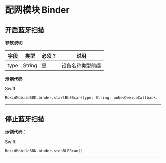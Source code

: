 # 配网模块 Binder
## 开启蓝牙扫描

**参数说明**

| 字段    | 类型   | 必须？| 说明 |
| ------ | ----- | ----- | ----- |
| type | String | 是 | 设备名称类型前缀 |

**示例代码**

Swift:

```swift
RokidMobileSDK.binder.startBLEScan(type: String, onNewDeviceCallback: (BTDevice)->Void) ->RKError?
```

---

## 停止蓝牙扫描

**示例代码**：

Swift:

```swift
RokidMobileSDK.binder.stopBLEScan()
```

---

